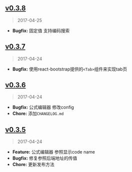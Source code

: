 ## [v0.3.8]
> 2017-04-25

- **Bugfix:** 固定值 支持编码搜索

[v0.3.8]: https://github.com/yyssc/ssc-formula/compare/v0.3.7...v0.3.8

## [v0.3.7]
> 2017-04-24

- **Bugfix:** 使用react-bootstrap提供的`<Tab>`组件来实现tab页

[v0.3.7]: https://github.com/yyssc/ssc-formula/compare/v0.3.6...v0.3.7

## [v0.3.6]
> 2017-04-24

- **Bugfix:** 公式编辑器 修改config
- **Chore:** 添加`CHANGELOG.md`

[v0.3.6]: https://github.com/yyssc/ssc-formula/compare/v0.3.5...v0.3.6

## [v0.3.5]
> 2017-04-24

- **Feature:** 公式编辑器 参照显示code name
- **Bugfix:** 修复参照后端地址的传值
- **Chore:** 更新发布方法

[v0.3.5]: https://github.com/yyssc/ssc-formula/compare/v0.3.4...v0.3.5
